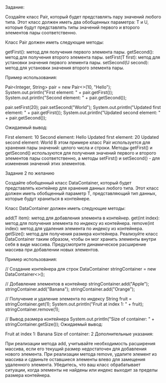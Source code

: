 Задание:

Создайте класс Pair, который будет представлять пару значений любого типа. Этот класс должен иметь два обобщенных параметра: T и U, которые будут представлять типы значений первого и второго элементов пары соответственно.

Класс Pair должен иметь следующие методы:

getFirst(): метод для получения первого элемента пары.
getSecond(): метод для получения второго элемента пары.
setFirst(T first): метод для установки значения первого элемента пары.
setSecond(U second): метод для установки значения второго элемента пары.


Пример использования:

Pair<Integer, String> pair = new Pair<>(10, "Hello");
System.out.println("First element: " + pair.getFirst());
System.out.println("Second element: " + pair.getSecond());

pair.setFirst(20);
pair.setSecond("World");
System.out.println("Updated first element: " + pair.getFirst());
System.out.println("Updated second element: " + pair.getSecond());


Ожидаемый вывод:

First element: 10
Second element: Hello
Updated first element: 20
Updated second element: World
В этом примере класс Pair используется для хранения пары значений: целого числа и строки. Методы getFirst() и getSecond() используются для получения значений первого и второго элементов пары соответственно, а методы setFirst() и setSecond() - для изменения значений этих элементов.

Задание 2 по желанию

Создайте обобщенный класс DataContainer, который будет представлять контейнер для хранения данных любого типа. Этот класс должен иметь обобщенный параметр T, представляющий тип данных, которые будут храниться в контейнере.

Класс DataContainer должен иметь следующие методы:

add(T item): метод для добавления элемента в контейнер.
get(int index): метод для получения элемента по индексу из контейнера.
remove(int index): метод для удаления элемента по индексу из контейнера.
getSize(): метод для получения размера контейнера.
Реализуйте класс DataContainer таким образом, чтобы он мог хранить элементы внутри себя в виде массива. Предусмотрите динамическое расширение массива при добавлении новых элементов.

Пример использования:

// Создание контейнера для строк
DataContainer<String> stringContainer = new DataContainer<>();

// Добавление элементов в контейнер
stringContainer.add("Apple");
stringContainer.add("Banana");
stringContainer.add("Orange");

// Получение и удаление элемента по индексу
String fruit = stringContainer.get(1);
System.out.println("Fruit at index 1: " + fruit);
stringContainer.remove(1);

// Вывод размера контейнера
System.out.println("Size of container: " + stringContainer.getSize());
Ожидаемый вывод:

Fruit at index 1: Banana
Size of container: 2
Дополнительные указания:

При реализации метода add, учитывайте необходимость расширения массива, если его текущий размер недостаточен для добавления нового элемента.
При реализации метода remove, удалите элемент из массива и сдвиньте оставшиеся элементы влево для замещения удаленного элемента.
Убедитесь, что ваш класс обрабатывает ситуации, когда элементы не найдены или индекс выходит за пределы размера контейнера.

